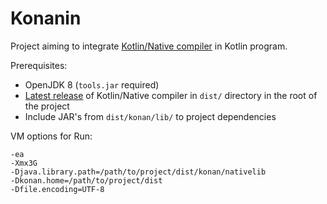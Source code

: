 # Konanin
Project aiming to integrate [Kotlin/Native compiler](https://github.com/JetBrains/kotlin-native) in Kotlin program.

Prerequisites:
*   OpenJDK 8 (`tools.jar` required)
*   [Latest release](https://github.com/JetBrains/kotlin-native/releases) of Kotlin/Native compiler in `dist/` directory in the root of the project
*   Include JAR's from `dist/konan/lib/` to project dependencies

VM options for Run:

    -ea
    -Xmx3G
    -Djava.library.path=/path/to/project/dist/konan/nativelib
    -Dkonan.home=/path/to/project/dist
    -Dfile.encoding=UTF-8